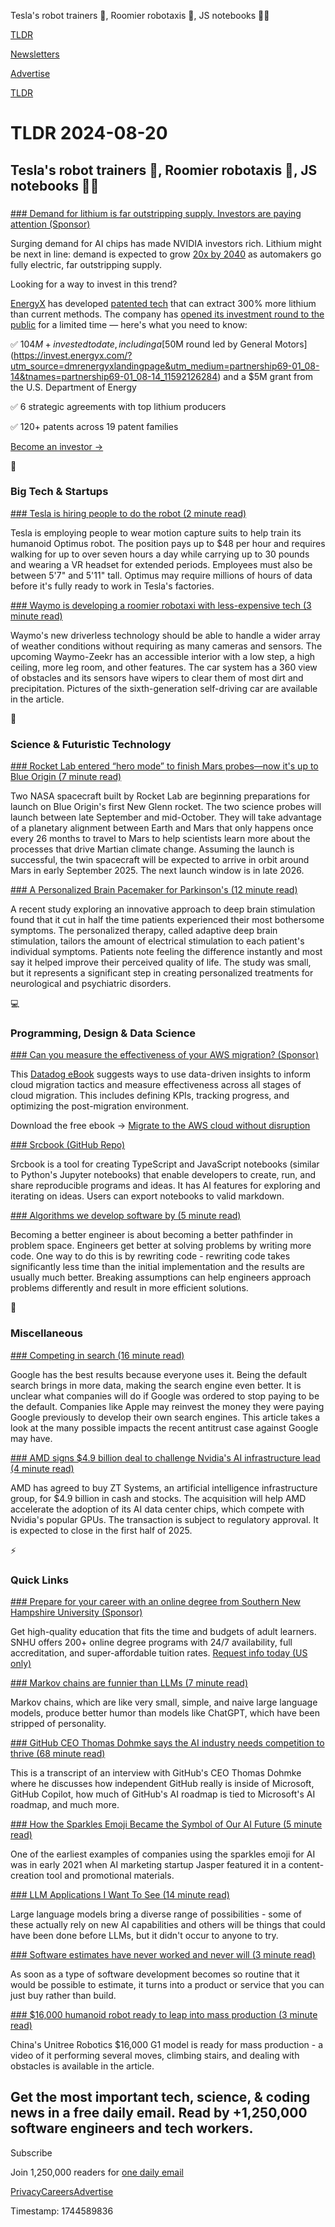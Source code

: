 Tesla's robot trainers 🤖, Roomier robotaxis 🚖, JS notebooks 👨‍💻

[TLDR](/)

[Newsletters](/newsletters)

[Advertise](https://advertise.tldr.tech/)

[TLDR](/)

# TLDR 2024-08-20

## Tesla's robot trainers 🤖, Roomier robotaxis 🚖, JS notebooks 👨‍💻

### 

[### Demand for lithium is far outstripping supply. Investors are paying attention (Sponsor)](https://invest.energyx.com/?utm_source=dmrenergyxlandingpage&amp;utm_medium=partnership30-01_08-20&amp;tnames=partnership30-01_08-20_11592126284)

Surging demand for AI chips has made NVIDIA investors rich. Lithium might be next in line: demand is expected to grow [20x by 2040](https://invest.energyx.com/?utm_source=dmrenergyxlandingpage&utm_medium=partnership30-01_08-20&tnames=partnership30-01_08-20_11592126284) as automakers go fully electric, far outstripping supply.

Looking for a way to invest in this trend?

[EnergyX](https://invest.energyx.com/?utm_source=dmrenergyxlandingpage&utm_medium=partnership30-01_08-20&tnames=partnership30-01_08-20_11592126284) has developed [patented tech](https://invest.energyx.com/?utm_source=dmrenergyxlandingpage&utm_medium=partnership30-01_08-20&tnames=partnership30-01_08-20_11592126284) that can extract 300% more lithium than current methods. The company has [opened its investment round to the public](https://invest.energyx.com/?utm_source=dmrenergyxlandingpage&utm_medium=partnership69-01_08-14&tnames=partnership69-01_08-14_11592126284) for a limited time — here's what you need to know:

✅ $104M+ invested to date, including a [$50M round led by General Motors](https://invest.energyx.com/?utm_source=dmrenergyxlandingpage&utm_medium=partnership69-01_08-14&tnames=partnership69-01_08-14_11592126284) and a $5M grant from the U.S. Department of Energy

✅ 6 strategic agreements with top lithium producers

✅ 120+ patents across 19 patent families

[Become an investor →](https://invest.energyx.com/?utm_source=dmrenergyxlandingpage&utm_medium=partnership30-01_08-20&tnames=partnership30-01_08-20_11592126284)

📱

### Big Tech & Startups

[### Tesla is hiring people to do the robot (2 minute read)](https://www.theverge.com/2024/8/19/24223626/tesla-optimus-humanoid-robot-motion-capture-training?utm_source=tldrnewsletter)

Tesla is employing people to wear motion capture suits to help train its humanoid Optimus robot. The position pays up to $48 per hour and requires walking for up to over seven hours a day while carrying up to 30 pounds and wearing a VR headset for extended periods. Employees must also be between 5'7" and 5'11" tall. Optimus may require millions of hours of data before it's fully ready to work in Tesla's factories.

[### Waymo is developing a roomier robotaxi with less-expensive tech (3 minute read)](https://www.cnbc.com/2024/08/19/waymo-generation-6-robotaxi-geely-zeekr.html?utm_source=tldrnewsletter)

Waymo's new driverless technology should be able to handle a wider array of weather conditions without requiring as many cameras and sensors. The upcoming Waymo-Zeekr has an accessible interior with a low step, a high ceiling, more leg room, and other features. The car system has a 360 view of obstacles and its sensors have wipers to clear them of most dirt and precipitation. Pictures of the sixth-generation self-driving car are available in the article.

🚀

### Science & Futuristic Technology

[### Rocket Lab entered “hero mode” to finish Mars probes—now it's up to Blue Origin (7 minute read)](https://arstechnica.com/space/2024/08/rocket-lab-entered-hero-mode-to-finish-mars-probes-now-its-up-to-blue-origin/?utm_source=tldrnewsletter)

Two NASA spacecraft built by Rocket Lab are beginning preparations for launch on Blue Origin's first New Glenn rocket. The two science probes will launch between late September and mid-October. They will take advantage of a planetary alignment between Earth and Mars that only happens once every 26 months to travel to Mars to help scientists learn more about the processes that drive Martian climate change. Assuming the launch is successful, the twin spacecraft will be expected to arrive in orbit around Mars in early September 2025. The next launch window is in late 2026.

[### A Personalized Brain Pacemaker for Parkinson's (12 minute read)](https://www.nytimes.com/2024/08/19/health/parkinsons-brain-pacemaker.html?unlocked_article_code=1.EU4.ixro.yhDrzHJMQgm_&smid=url-share&utm_source=tldrnewsletter)

A recent study exploring an innovative approach to deep brain stimulation found that it cut in half the time patients experienced their most bothersome symptoms. The personalized therapy, called adaptive deep brain stimulation, tailors the amount of electrical stimulation to each patient's individual symptoms. Patients note feeling the difference instantly and most say it helped improve their perceived quality of life. The study was small, but it represents a significant step in creating personalized treatments for neurological and psychiatric disorders.

💻

### Programming, Design & Data Science

[### Can you measure the effectiveness of your AWS migration? (Sponsor)](https://www.datadoghq.com/resources/cloud-excellence-aws-migration-ebook/?utm_source=tldrnewsletter&amp;utm_medium=newsletter&amp;utm_campaign=dg-coreplatform-ww-aws-migration-tldr)

This [Datadog eBook](https://www.datadoghq.com/resources/cloud-excellence-aws-migration-ebook/?utm_source=tldrnewsletter&utm_medium=newsletter&utm_campaign=dg-coreplatform-ww-aws-migration-tldr) suggests ways to use data-driven insights to inform cloud migration tactics and measure effectiveness across all stages of cloud migration. This includes defining KPIs, tracking progress, and optimizing the post-migration environment.

Download the free ebook → [Migrate to the AWS cloud without disruption](https://www.datadoghq.com/resources/cloud-excellence-aws-migration-ebook/?utm_source=tldrnewsletter&utm_medium=newsletter&utm_campaign=dg-coreplatform-ww-aws-migration-tldr)

[### Srcbook (GitHub Repo)](https://github.com/srcbookdev/srcbook?utm_source=tldrnewsletter)

Srcbook is a tool for creating TypeScript and JavaScript notebooks (similar to Python's Jupyter notebooks) that enable developers to create, run, and share reproducible programs and ideas. It has AI features for exploring and iterating on ideas. Users can export notebooks to valid markdown.

[### Algorithms we develop software by (5 minute read)](https://grantslatton.com/software-pathfinding?utm_source=tldrnewsletter)

Becoming a better engineer is about becoming a better pathfinder in problem space. Engineers get better at solving problems by writing more code. One way to do this is by rewriting code - rewriting code takes significantly less time than the initial implementation and the results are usually much better. Breaking assumptions can help engineers approach problems differently and result in more efficient solutions.

🎁

### Miscellaneous

[### Competing in search (16 minute read)](https://www.ben-evans.com/benedictevans/2024/8/19/competing-in-search?utm_source=tldrnewsletter)

Google has the best results because everyone uses it. Being the default search brings in more data, making the search engine even better. It is unclear what companies will do if Google was ordered to stop paying to be the default. Companies like Apple may reinvest the money they were paying Google previously to develop their own search engines. This article takes a look at the many possible impacts the recent antitrust case against Google may have.

[### AMD signs $4.9 billion deal to challenge Nvidia's AI infrastructure lead (4 minute read)](https://arstechnica.com/gadgets/2024/08/amd-signs-4-9-billion-deal-to-challenge-nvidias-ai-infrastructure-lead/?utm_source=tldrnewsletter)

AMD has agreed to buy ZT Systems, an artificial intelligence infrastructure group, for $4.9 billion in cash and stocks. The acquisition will help AMD accelerate the adoption of its AI data center chips, which compete with Nvidia's popular GPUs. The transaction is subject to regulatory approval. It is expected to close in the first half of 2025.

⚡

### Quick Links

[### Prepare for your career with an online degree from Southern New Hampshire University (Sponsor)](https://degrees.snhu.edu/?utm_source=TLDR&amp;utm_medium=PPL&amp;utm_campaign=PROS_Email&amp;utm_content=TLDR-Gen&amp;snhu_segment=OL)

Get high-quality education that fits the time and budgets of adult learners. SNHU offers 200+ online degree programs with 24/7 availability, full accreditation, and super-affordable tuition rates. [Request info today (US only)](https://degrees.snhu.edu/?utm_source=TLDR&utm_medium=PPL&utm_campaign=PROS_Email&utm_content=TLDR-Gen&snhu_segment=OL)

[### Markov chains are funnier than LLMs (7 minute read)](https://emnudge.dev/blog/markov-chains-are-funny/?utm_source=tldrnewsletter)

Markov chains, which are like very small, simple, and naive large language models, produce better humor than models like ChatGPT, which have been stripped of personality.

[### GitHub CEO Thomas Dohmke says the AI industry needs competition to thrive (68 minute read)](https://www.theverge.com/24221978/github-thomas-dohmke-ai-copilot-microsoft-openai-open-source?utm_source=tldrnewsletter)

This is a transcript of an interview with GitHub's CEO Thomas Dohmke where he discusses how independent GitHub really is inside of Microsoft, GitHub Copilot, how much of GitHub's AI roadmap is tied to Microsoft's AI roadmap, and much more.

[### How the Sparkles Emoji Became the Symbol of Our AI Future (5 minute read)](https://www.wsj.com/tech/ai/how-the-sparkles-emoji-became-the-symbol-of-our-ai-future-e7786eef?st=1zxvacuytwg2wkq&reflink=desktopwebshare_permalink&utm_source=tldrnewsletter)

One of the earliest examples of companies using the sparkles emoji for AI was in early 2021 when AI marketing startup Jasper featured it in a content-creation tool and promotional materials.

[### LLM Applications I Want To See (14 minute read)](https://sarahconstantin.substack.com/p/llm-applications-i-want-to-see?utm_source=tldrnewsletter)

Large language models bring a diverse range of possibilities - some of these actually rely on new AI capabilities and others will be things that could have been done before LLMs, but it didn't occur to anyone to try.

[### Software estimates have never worked and never will (3 minute read)](https://world.hey.com/dhh/software-estimates-have-never-worked-and-never-will-a41a9c71?utm_source=tldrnewsletter)

As soon as a type of software development becomes so routine that it would be possible to estimate, it turns into a product or service that you can just buy rather than build.

[### $16,000 humanoid robot ready to leap into mass production (3 minute read)](https://newatlas.com/robotics/unitree-g1-humanoid-robot-mass-production/?utm_source=tldrnewsletter)

China's Unitree Robotics $16,000 G1 model is ready for mass production - a video of it performing several moves, climbing stairs, and dealing with obstacles is available in the article.

## Get the most important tech, science, & coding news in a free daily email. Read by +1,250,000 software engineers and tech workers.

Subscribe

Join 1,250,000 readers for [one daily email](/api/latest/tech)

[Privacy](/privacy)[Careers](https://jobs.ashbyhq.com/tldr.tech)[Advertise](/tech/advertise)

Timestamp: 1744589836